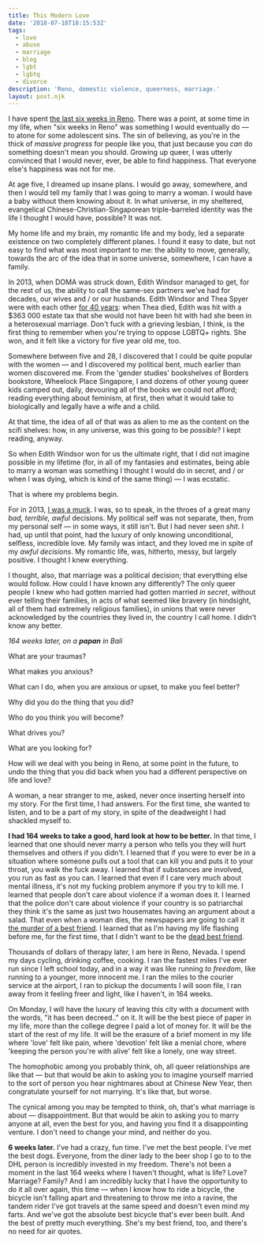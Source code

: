```yaml
---
title: This Modern Love
date: '2018-07-18T18:15:53Z'
tags: 
  - love
  - abuse
  - marriage
  - blog
  - lgbt
  - lgbtq
  - divorce
description: 'Reno, domestic violence, queerness, marriage.'
layout: post.njk
---
```

I have spent [the last six weeks in Reno](https://www.neatorama.com/2014/02/11/How-Reno-Became-the-Divorce-Capital-of-the-World/). There was a point, at some time in my life, when "six weeks in Reno" was something I would eventually do — to atone for some adolescent sins. The sin of believing, as you're in the thick of _massive progress_ for people like you, that just because you _can_ do something doesn't mean you should. Growing up queer, I was utterly convinced that I would never, ever, be able to find happiness. That everyone else's happiness was not for me.

At age five, I dreamed up insane plans. I would go away, somewhere, and then I would tell my family that I was going to marry a woman. I would have a baby without them knowing about it. In what universe, in my sheltered, evangelical Chinese-Christian-Singaporean triple-barreled identity was the life I thought I would have, possible? It was not.

My home life and my brain, my romantic life and my body, led a separate existence on two completely different planes. I found it easy to date, but not easy to find what was most important to me: the ability to move, generally, towards the arc of the idea that in some universe, somewhere, I can have a family.

In 2013, when DOMA was struck down, Edith Windsor managed to get, for the rest of us, the ability to call the same-sex partners we've had for decades, our wives and / or our husbands. Edith Windsor and Thea Spyer were with each other [for 40 years](https://www.theguardian.com/world/2013/jun/26/edith-windsor-thea-spyer-doma): when Thea died, Edith was hit with a $363 000 estate tax that she would not have been hit with had she been in a heterosexual marriage. Don't fuck with a grieving lesbian, I think, is the first thing to remember when you're trying to oppose LGBTQ+ rights. She won, and it felt like a victory for five year old me, too.

Somewhere between five and 28, I discovered that I could be quite popular with the women — and I discovered my political bent, much earlier than women discovered me. From the 'gender studies' bookshelves of Borders bookstore, Wheelock Place Singapore, I and dozens of other young queer kids camped out, daily, devouring all of the books we could not afford; reading everything about feminism, at first, then what it would take to biologically and legally have a wife and a child.

At that time, the idea of all of that was as alien to me as the content on the scifi shelves: how, in any universe, was this going to be _possible_? I kept reading, anyway.

So when Edith Windsor won for us the ultimate right, that I did not imagine possible in my lifetime (for, in all of my fantasies and estimates, being able to marry a woman was something I thought I would do in secret, and / or when I was dying, which is kind of the same thing) — I was ecstatic.

That is where my problems begin.

For in 2013, [I was a muck](/posts/left-leaving/). I was, so to speak, in the throes of a great many _bad, terrible, awful_ decisions. My political self was not separate, then, from my personal self — in some ways, it still isn't. But I had never seen _shit_. I had, up until that point, had the luxury of only knowing unconditional, selfless, incredible love. My family was intact, and they loved me in spite of my _awful decisions_. My romantic life, was, hitherto, messy, but largely positive. I thought I knew everything.

I thought, also, that marriage was a political decision; that everything else would follow. How could I have known any differently? The only queer people I knew who had gotten married had gotten married _in secret_, without ever telling their families, in acts of what seemed like bravery (in hindsight, all of them had extremely religious families), in unions that were never acknowledged by the countries they lived in, the country I call home. I didn't know any better.

_164 weeks later, on a **papan** in Bali_

What are your traumas?

What makes you anxious?

What can I do, when you are anxious or upset, to make you feel better?

Why did you do the thing that you did?

Who do you think you will become?

What drives you?

What are you looking for?

How will we deal with you being in Reno, at some point in the future, to undo the thing that you did back when you had a different perspective on life and love?

A woman, a near stranger to me, asked, never once inserting herself into my story. For the first time, I had answers. For the first time, she wanted to listen, and to be a part of my story, in spite of the deadweight I had shackled myself to.

**I had 164 weeks to take a good, hard look at how to be better.** In that time, I learned that one should never marry a person who tells you they will hurt themselves and others if you didn't. I learned that if you were to ever be in a situation where someone pulls out a tool that can kill you and puts it to your throat, you walk the fuck away. I learned that if substances are involved, you run as fast as you can. I learned that even if I care very much about mental illness, it's not my fucking problem anymore if you try to kill me. I learned that people don't care about violence if a woman does it. I learned that the police don't care about violence if your country is so patriarchal they think it's the same as just two housemates having an argument about a salad. That even when a woman dies, the newspapers are going to call it [the murder of a best friend](https://www.straitstimes.com/singapore/courts-crime/woman-gets-12-12-years-for-killing-best-friend). I learned that as I'm having my life flashing before me, for the first time, that I didn't want to be the [dead
best friend](https://www.straitstimes.com/singapore/courts-crime/woman-gets-12-12-years-for-killing-best-friend).

Thousands of dollars of therapy later, I am here in Reno, Nevada. I spend my days cycling, drinking coffee, cooking. I ran the fastest miles I've ever run since I left school today, and in a way it was like running _to freedom_, like running to a younger, more innocent me. I ran the miles to the courier service at the airport, I ran to pickup the documents I will soon file, I ran away from it feeling freer and light, like I haven't, in 164 weeks.

On Monday, I will have the luxury of leaving this city with a document with the words, "it has been decreed.." on it. It will be the best piece of paper in my life, more than the college degree I paid a lot of money for. It will be the start of the rest of my life. It will be the erasure of a brief moment in my life where 'love' felt like pain, where 'devotion' felt like a menial chore, where 'keeping the person you're with alive' felt like a lonely, one way street.

The homophobic among you probably think, oh, all queer relationships are like that — but that would be akin to asking you to imagine yourself married to the sort of person you hear nightmares about at Chinese New Year, then congratulate yourself for not marrying. It's like that, but worse.

The cynical among you may be tempted to think, oh, that's what marriage is about — disappointment. But that would be akin to asking you to marry anyone at all, even the best for you, and having you find it a disappointing venture. I don't need to change your mind, and neither do you.

**6 weeks later.** I've had a crazy, fun time. I've met the best people. I've met the best dogs. Everyone, from the diner lady to the beer shop I go to to the DHL person is incredibly invested in my freedom. There's not been a moment in the last 164 weeks where I haven't thought, what is life? Love? Marriage? Family? And I am incredibly lucky that I have the opportunity to do it all over again, this time — when I know how to ride a bicycle, the bicycle isn't falling apart and threatening to throw me into a ravine, the tandem rider I've got travels at the same speed and doesn't even mind my farts. And we've got the absolute best bicycle that's ever been built. And the best of pretty much everything. She's my best friend, too, and there's no need for air quotes.
